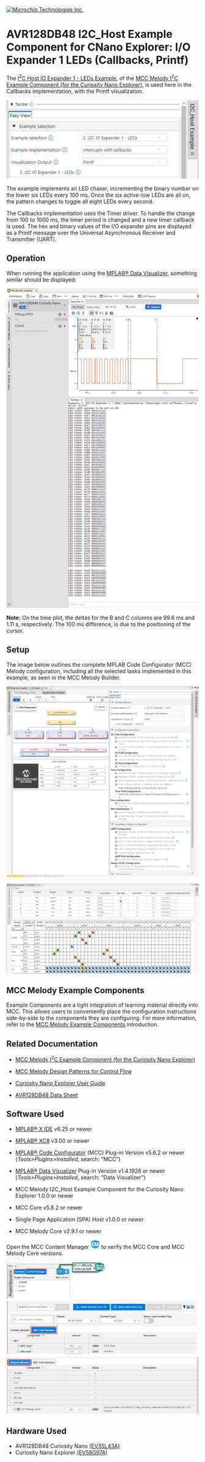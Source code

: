 <!-- MPAE-19437 Please do not change this logo with link -->

<a target="_blank" href="https://www.microchip.com/" id="top-of-page">
   <picture>
      <source media="(prefers-color-scheme: light)" srcset="images/mchp_logo_light.png" width="350">
      <source media="(prefers-color-scheme: dark)" srcset="images/mchp_logo_dark.png" width="350">
      <img alt="Microchip Technologies Inc." src="https://www.microchip.com/content/experience-fragments/mchp/en_us/site/header/master/_jcr_content/root/responsivegrid/header/logo.coreimg.100.300.png/1605828081463/microchip.png">
   </picture>
</a>

# AVR128DB48 I2C_Host Example Component for CNano Explorer: I/O Expander 1 LEDs (Callbacks, Printf)

The [I<sup>2</sup>C Host IO Expander 1 - LEDs Example](https://onlinedocs.microchip.com/v2/keyword-lookup?keyword=I2C.HOST.EX.RUNNING.I2C.HOST.IOEXPANDER1.LEDS&version=latest&redirect=true "I2C Host IO Expander 1 - LEDs Example"
), of the [MCC Melody I<sup>2</sup>C Example Component (for the Curiosity Nano Explorer)](https://onlinedocs.microchip.com/v2/keyword-lookup?keyword=I2C.HOST.EXAMPLE.COMPONENT&version=latest&redirect=true "MCC Melody I<sup>2</sup>C Example Component for the Curiosity Nano Explorer"
), is used here in the Callbacks implementation, with the Printf visualization. 

![alt text](images/avr128db48-i2c-io-expander1-leds-callbacks-printf_avrDB_intro.png)

The example implements an LED chaser, incrementing the binary number on the lower six LEDs every 100 ms. Once the six active-low LEDs are all on, the pattern changes to toggle all eight LEDs every second.

The Callbacks implementation uses the Timer driver. To handle the change from 100 to 1000 ms, the timer period is changed and a new timer callback is used. The hex and binary values of the I/O expander pins are displayed as a Printf message over the Universal Asynchronous Receiver and Transmitter (UART).

## Operation
When running the application using the [MPLAB® Data Visualizer](https://www.microchip.com/en-us/tools-resources/debug/mplab-data-visualizer "MPLAB® Data Visualizer"), something similar should be displayed:

![alt text](images/avr128db48-i2c-io-expander1-leds-callbacks-printf_avrDB.png)

**Note:** On the time plot, the deltas for the B and C columns are 99.6 ms and 1.11 s, respectively. The 100 ms difference, is due to the positioning of the cursor. 

## Setup
The image below outlines the complete MPLAB Code Configurator (MCC) Melody configuration, including all the selected tasks implemented in this example, as seen in the MCC Melody Builder.

![alt text](images/avr128db48-i2c-io-expander1-leds-callbacks-printf_avrDB_configuration.png)

![alt text](images/avr128db48-i2c-io-expander1-leds-callbacks-printf_avrDB_configuration_pins.png)



<!-- This is where the introduction to the example goes, including mentioning the peripherals used -->


## MCC Melody Example Components
Example Components are a tight integration of learning material directly into MCC. This allows users to conveniently place the configuration instructions side-by-side to the components they are configuring. For more information, refer to the [MCC Melody Example Components](https://onlinedocs.microchip.com/v2/keyword-lookup?keyword=MCC.MELODY.EXAMPLES&version=latest&redirect=true) introduction. 


## Related Documentation

- [MCC Melody I<sup>2</sup>C Example Component (for the Curiosity Nano Explorer)](https://onlinedocs.microchip.com/v2/keyword-lookup?keyword=I2C.HOST.EXAMPLE.COMPONENT&version=latest&redirect=true "MCC Melody I<sup>2</sup>C Example Component for the Curiosity Nano Explorer")
- [MCC Melody Design Patterns for Control Flow](https://onlinedocs.microchip.com/g/GUID-7CE1AEE9-2487-4E7B-B26B-93A577BA154E "MCC Melody Design Patterns for Control Flow")

- [Curiosity Nano Explorer User Guide](https://ww1.microchip.com/downloads/aemDocuments/documents/MCU08/ProductDocuments/UserGuides/CNANO-Explorer-UserGuide-DS50003716.pdf "Curiosity Nano Explorer Users Guide")

- [AVR128DB48 Data Sheet](https://ww1.microchip.com/downloads/en/DeviceDoc/AVR128DB28-32-48-64-DataSheet-DS40002247A.pdf "AVR128DB48 Data Sheet")

## Software Used
- [MPLAB® X IDE](https://www.microchip.com/en-us/development-tools-tools-and-software/mplab-x-ide) v6.25 or newer 
- [MPLAB® XC8](https://www.microchip.com/en-us/tools-resources/develop/mplab-xc-compilers/xc8) v3.00 or newer

- [MPLAB® Code Configurator](https://www.microchip.com/en-us/tools-resources/configure/mplab-code-configurator) (MCC) Plug-in Version v5.6.2 or newer (*Tools>Plugins>Installed*, search: "MCC")
- [MPLAB® Data Visualizer](https://www.microchip.com/en-us/tools-resources/debug/mplab-data-visualizer) Plug-in Version v1.4.1926 or newer (*Tools>Plugins>Installed*, search: "Data Visualizer")
- MCC Melody I2C_Host Example Component for the Curiosity Nano Explorer 1.0.0 or newer
- MCC Core v5.8.2 or newer 
- Single Page Application (SPA) Host v1.0.0 or newer
- MCC Melody Core v2.9.1 or newer

Open the MCC Content Manager ![CM_icon](images/Icon-MPLAB-CM24.png) to verify the MCC Core and MCC Melody Core versions. 

![alt text](images/MCC_Core_ContentLibrary_Versions_SPA.png) 

## Hardware Used
- AVR128DB48 Curiosity Nano [(EV35L43A)](https://www.microchip.com/en-us/development-tool/EV35L43A)
- Curiosity Nano Explorer [(EV58G97A)](https://www.microchip.com/en-us/development-tool/EV58G97A)

